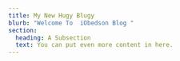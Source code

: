```yaml
---
title: My New Hugy Blugy
blurb: "Welcome To  iObedson Blog "
section:
  heading: A Subsection
  text: You can put even more content in here.
---
```

